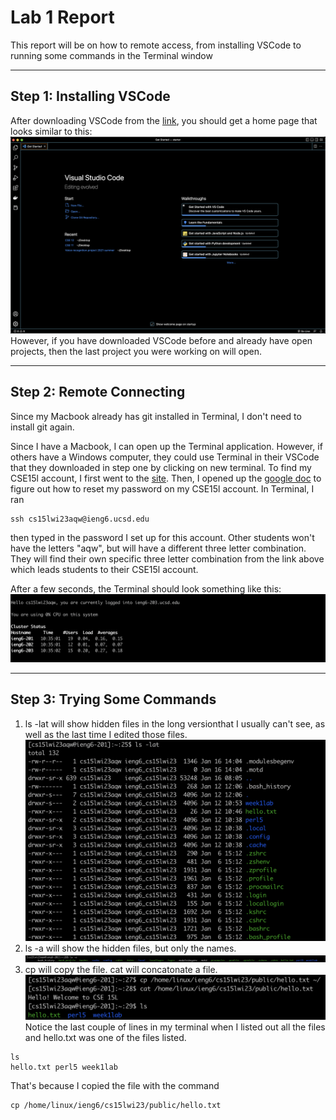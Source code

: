 # Lab 1 Report
This report will be on how to remote access, from installing VSCode to running some commands in the Terminal window

---
## Step 1: Installing VSCode

After downloading VSCode from the [link](https://code.visualstudio.com/), you should get a home page that looks similar to this:
![Image](VSCODE.png)
However, if you have downloaded VSCode before and already have open projects, then the last project you were working on will open. 

---
## Step 2: Remote Connecting
Since my Macbook already has git installed in Terminal, I don't need to install git again. 

Since I have a Macbook, I can open up the Terminal application. However, if others have a Windows computer, they could use Terminal in their VSCode that they downloaded in step one by clicking on new terminal. To find my CSE15l account, I first went to the [site](https://sdacs.ucsd.edu/~icc/index.php). Then, I opened up the [google doc](https://docs.google.com/document/d/1hs7CyQeh-MdUfM9uv99i8tqfneos6Y8bDU0uhn1wqho/edit?usp=sharing) to figure out how to reset my password on my CSE15l account. In Terminal, I ran 
```
ssh cs15lwi23aqw@ieng6.ucsd.edu
```
then typed in the password I set up for this account. Other students won't have the letters "aqw", but will have a different three letter combination. They will find their own specific three letter combination from the link above which leads students to their CSE15l account.  

After a few seconds, the Terminal should look something like this:
![Image](ACCESS.png)

---
## Step 3: Trying Some Commands
1. ls -lat will show hidden files in the long versionthat I usually can't see, as well as the last time I edited those files.![Image](LAT.png)
2. ls -a will show the hidden files, but only the names. ![Image](LSA.png)
3. cp will copy the file. cat will concatonate a file. ![Image](CAT.png) Notice the last couple of lines in my terminal when I listed out all the files and hello.txt was one of the files listed.
```
ls
hello.txt perl5 week1lab 
```
That's because I copied the file with the command 
```
cp /home/linux/ieng6/cs15lwi23/public/hello.txt
```
